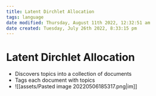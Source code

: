 ```yaml
---
title: Latent Dirchlet Allocation
tags: language
date modified: Thursday, August 11th 2022, 12:32:51 am
date created: Tuesday, July 26th 2022, 8:33:15 pm
---
```


# Latent Dirchlet Allocation
- Discovers topics into a collection of documents
- Tags each document with topics
- ![[assets/Pasted image 20220506185317.png|im]]


